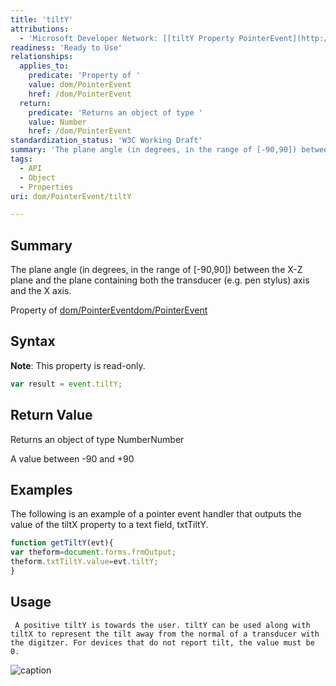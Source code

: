 ```yaml
---
title: 'tiltY'
attributions:
  - 'Microsoft Developer Network: [[tiltY Property PointerEvent](http://msdn.microsoft.com/en-us/library/ie/hh772365(v=vs.85).aspx) Article]'
readiness: 'Ready to Use'
relationships:
  applies_to:
    predicate: 'Property of '
    value: dom/PointerEvent
    href: /dom/PointerEvent
  return:
    predicate: 'Returns an object of type '
    value: Number
    href: /dom/PointerEvent
standardization_status: 'W3C Working Draft'
summary: 'The plane angle (in degrees, in the range of [-90,90]) between the X-Z plane and the plane containing both the transducer (e.g. pen stylus) axis and the X axis.'
tags:
  - API
  - Object
  - Properties
uri: dom/PointerEvent/tiltY

---
```

## Summary

The plane angle (in degrees, in the range of [-90,90]) between the X-Z plane and the plane containing both the transducer (e.g. pen stylus) axis and the X axis.

Property of [dom/PointerEvent](/dom/PointerEvent)[dom/PointerEvent](/dom/PointerEvent)

## Syntax

**Note**: This property is read-only.

``` js
var result = event.tiltY;
```

## Return Value

Returns an object of type NumberNumber

A value between -90 and +90

## Examples

The following is an example of a pointer event handler that outputs the value of the tiltX property to a text field, txtTiltY.

``` js
function getTiltY(evt){
var theform=document.forms.frmOutput;
theform.txtTiltY.value=evt.tiltY;
}
```

## Usage

     A positive tiltY is towards the user. tiltY can be used along with tiltX to represent the tilt away from the normal of a transducer with the digitzer. For devices that do not report tilt, the value must be 0.

![caption](/assets/public/6/62/TiltY.png)

